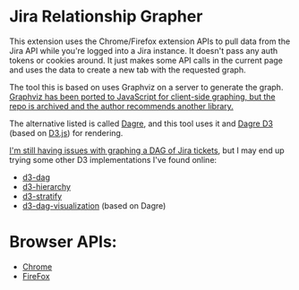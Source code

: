 # Jira Relationship Grapher

This extension uses the Chrome/Firefox extension APIs to pull data from the Jira API while you're logged into a Jira instance. It doesn't pass any auth tokens or cookies around. It just makes some API calls in the current page and uses the data to create a new tab with the requested graph.

The tool this is based on uses Graphviz on a server to generate the graph. [Graphviz has been ported to JavaScript for client-side graphing, but the repo is archived and the author recommends another library.](https://github.com/mdaines/viz.js#see-also)

The alternative listed is called [Dagre](https://github.com/dagrejs/dagre), and this tool uses it and [Dagre D3](https://github.com/dagrejs/dagre-d3) (based on [D3.js](https://d3js.org/)) for rendering.

[I'm still having issues with graphing a DAG of Jira tickets](https://github.com/dagrejs/dagre-d3/issues/392), but I may end up trying some other D3 implementations I've found online:

- [d3-dag](https://github.com/erikbrinkman/d3-dag)
- [d3-hierarchy](https://observablehq.com/@d3/visiting-a-d3-hierarchy?collection=@d3/d3-hierarchy)
- [d3-stratify](https://observablehq.com/@d3/d3-stratify?collection=@d3/d3-hierarchy)
- [d3-dag-visualization](https://github.com/nickholub/d3-dag-visualization) (based on Dagre)

# Browser APIs:

- [Chrome](https://developer.chrome.com/extensions/getstarted)
- [FireFox](https://developer.mozilla.org/en-US/docs/Mozilla/Add-ons/WebExtensions/Your_first_WebExtension)